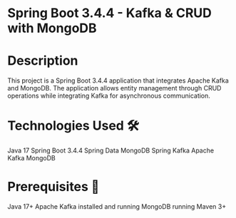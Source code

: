
# Spring Boot 3.4.4 - Kafka & CRUD with MongoDB

# Description
This project is a Spring Boot 3.4.4 application that integrates Apache Kafka and MongoDB. The application allows entity management through CRUD operations while integrating Kafka for asynchronous communication.

# Technologies Used 🛠
Java 17
Spring Boot 3.4.4
Spring Data MongoDB
Spring Kafka
Apache Kafka
MongoDB

# Prerequisites 📌
Java 17+
Apache Kafka installed and running
MongoDB running
Maven 3+
